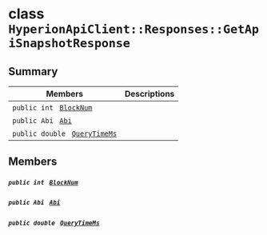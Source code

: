 # class `HyperionApiClient::Responses::GetApiSnapshotResponse` 

## Summary

 Members                                | Descriptions                                
----------------------------------------|---------------------------------------------
`public int ` [`BlockNum`](#class_hyperion_api_client_1_1_responses_1_1_get_api_snapshot_response_1a5c75360929c5cb4353443f5c28de94dd) | 
`public Abi ` [`Abi`](#class_hyperion_api_client_1_1_responses_1_1_get_api_snapshot_response_1aa84f289bd4484628fdcf79ed37202521) | 
`public double ` [`QueryTimeMs`](#class_hyperion_api_client_1_1_responses_1_1_get_api_snapshot_response_1aaed05a434b4de2c0ca564fe4e3d8a2ec) | 

## Members

##### `public int ` [`BlockNum`](#class_hyperion_api_client_1_1_responses_1_1_get_api_snapshot_response_1a5c75360929c5cb4353443f5c28de94dd) 

##### `public Abi ` [`Abi`](#class_hyperion_api_client_1_1_responses_1_1_get_api_snapshot_response_1aa84f289bd4484628fdcf79ed37202521) 

##### `public double ` [`QueryTimeMs`](#class_hyperion_api_client_1_1_responses_1_1_get_api_snapshot_response_1aaed05a434b4de2c0ca564fe4e3d8a2ec) 

